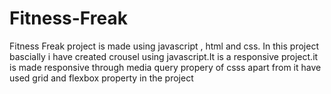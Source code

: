 # Fitness-Freak
Fitness Freak project is made using javascript , html and css. In this project bascially i have created crousel using javascript.It is a responsive project.it is made responsive through media query propery of csss apart from it have used grid and flexbox property in the project
